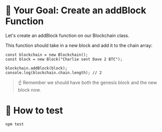 # 🏁 Your Goal: Create an addBlock Function

Let's create an addBlock function on our Blockchain class.

This function should take in a new block and add it to the chain array:

```
const blockchain = new Blockchain();
const block = new Block("Charlie sent Dave 2 BTC");

blockchain.addBlock(block);
console.log(blockchain.chain.length); // 2

```

> ☝️ Remember we should have both the genesis block and the new block now.

# 🧪 How to test

```
npm test
```
